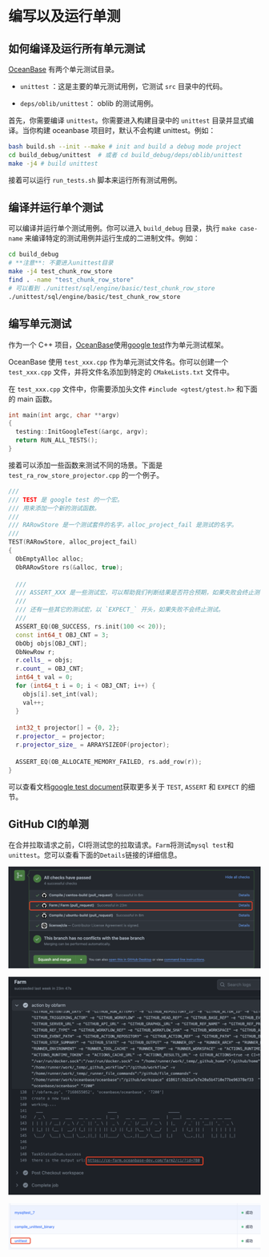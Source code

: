 # 编写以及运行单测

## 如何编译及运行所有单元测试

[OceanBase](https://github.com/oceanbase/oceanbase) 有两个单元测试目录。

- `unittest` ：这是主要的单元测试用例，它测试 `src` 目录中的代码。

- `deps/oblib/unittest`： oblib 的测试用例。

首先，你需要编译 `unittest`。你需要进入构建目录中的 `unittest` 目录并显式编译。当你构建 oceanbase 项目时，默认不会构建 unittest。例如：

```bash
bash build.sh --init --make # init and build a debug mode project
cd build_debug/unittest  # 或者 cd build_debug/deps/oblib/unittest
make -j4 # build unittest
```

接着可以运行 `run_tests.sh` 脚本来运行所有测试用例。

## 编译并运行单个测试

可以编译并运行单个测试用例。你可以进入 `build_debug` 目录，执行 `make case-name` 来编译特定的测试用例并运行生成的二进制文件。例如：

```bash
cd build_debug
# **注意**: 不要进入unittest目录
make -j4 test_chunk_row_store
find . -name "test_chunk_row_store"
# 可以看到 ./unittest/sql/engine/basic/test_chunk_row_store
./unittest/sql/engine/basic/test_chunk_row_store
```

## 编写单元测试

作为一个 C++ 项目，[OceanBase](https://github.com/oceanbase/oceanbase)使用[google test](https://github.com/google/googletest)作为单元测试框架。

OceanBase 使用 `test_xxx.cpp` 作为单元测试文件名。你可以创建一个 `test_xxx.cpp` 文件，并将文件名添加到特定的 `CMakeLists.txt` 文件中。

在 `test_xxx.cpp` 文件中，你需要添加头文件 `#include <gtest/gtest.h>` 和下面的 main 函数。

```cpp
int main(int argc, char **argv)
{
  testing::InitGoogleTest(&argc, argv);
  return RUN_ALL_TESTS();
}
```

接着可以添加一些函数来测试不同的场景。下面是 `test_ra_row_store_projector.cpp` 的一个例子。

```cpp
///
/// TEST 是 google test 的一个宏。
/// 用来添加一个新的测试函数。
///
/// RARowStore 是一个测试套件的名字，alloc_project_fail 是测试的名字。
///
TEST(RARowStore, alloc_project_fail)
{
  ObEmptyAlloc alloc;
  ObRARowStore rs(&alloc, true);

  ///
  /// ASSERT_XXX 是一些测试宏，可以帮助我们判断结果是否符合预期，如果失败会终止测试。
  ///
  /// 还有一些其它的测试宏，以 `EXPECT_` 开头，如果失败不会终止测试。
  ///
  ASSERT_EQ(OB_SUCCESS, rs.init(100 << 20));
  const int64_t OBJ_CNT = 3;
  ObObj objs[OBJ_CNT];
  ObNewRow r;
  r.cells_ = objs;
  r.count_ = OBJ_CNT;
  int64_t val = 0;
  for (int64_t i = 0; i < OBJ_CNT; i++) {
    objs[i].set_int(val);
    val++;
  }

  int32_t projector[] = {0, 2};
  r.projector_ = projector;
  r.projector_size_ = ARRAYSIZEOF(projector);

  ASSERT_EQ(OB_ALLOCATE_MEMORY_FAILED, rs.add_row(r));
}
```

可以查看文档[google test document](https://google.github.io/googletest/)获取更多关于 `TEST`, `ASSERT` 和 `EXPECT` 的细节。

## GitHub CI的单测

在合并拉取请求之前，CI将测试您的拉取请求。`Farm`将测试`mysql test`和`unittest`。您可以查看下面的`Details`链接的详细信息。

![github ci](images/unittest-github-ci.png)

![github ci farm 详情](images/unittest-ci-details.png)

![Farm unittest](images/unittest-unittest.png)
